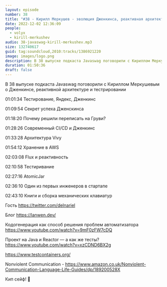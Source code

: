 ```yaml
---
layout: episode
number: 38
title: "#38 - Кирилл Меркушев - эволюция Дженкинса, реактивная архитектура и тестконтейнеры"
date: 2022-12-02 12:36:09
people:
  - volyx
  - kirill-merkushev
audio: 38-javaswag-kirill-merkushev.mp3
size: 132740617
guid: tag:soundcloud,2010:tracks/1386921220
image: images/logo.png
description: В 38 выпуске подкаста Javaswag поговорили с Кириллом Меркушевым о Дженкинсе, реактивной архитектуре и тестрировании
duration: 01:50:36
draft: false
---
```


В 38 выпуске подкаста Javaswag поговорили с Кириллом Меркушевым о Дженкинсе, реактивной архитектуре и тестрировании



01:01:34 Тестирование, Яндекс, Дженкинс

01:09:54 Секрет успеха Дженскинса

01:18:20 Почему решили переписать на Груви?	 

01:28:26 Современный CI/CD и Дженкинс	 

01:33:28 Архитектура Vivy	 

01:54:12 Хранение в AWS	 

02:03:08 Flux и реактивность	 

02:10:58 Тестиривание	 

02:27:16 AtomicJar	 

02:36:10 Один из первых инженеров в стартапе	 

02:43:10 Книги и сборка механических клавиатур	 



Гость https://twitter.com/delnariel



Блог https://lanwen.dev/



Кодогенерация как способ решения проблем автоматизатора https://www.youtube.com/watch?v=9mF0zFW7cDQ

Проект на Java и Reactor — а как же тесты? https://www.youtube.com/watch?v=xzCDND6BX2g

https://www.testcontainers.org/

Nonviolent Communication - https://www.amazon.co.uk/Nonviolent-Communication-Language-Life-Guides/dp/189200528X



Кип сейф! 🖖